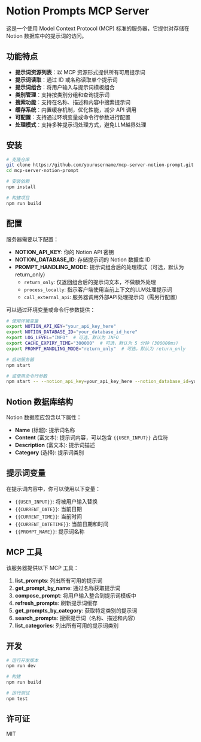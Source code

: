 # Notion Prompts MCP Server

这是一个使用 Model Context Protocol (MCP) 标准的服务器，它提供对存储在 Notion 数据库中的提示词的访问。

## 功能特点

- **提示词资源列表**：以 MCP 资源形式提供所有可用提示词
- **提示词读取**：通过 ID 或名称读取单个提示词
- **提示词组合**：将用户输入与提示词模板组合
- **类别管理**：支持按类别分组和查询提示词
- **搜索功能**：支持在名称、描述和内容中搜索提示词
- **缓存系统**：内置缓存机制，优化性能，减少 API 调用
- **可配置**：支持通过环境变量或命令行参数进行配置
- **处理模式**：支持多种提示词处理方式，避免LLM越界处理

## 安装

```bash
# 克隆仓库
git clone https://github.com/yourusername/mcp-server-notion-prompt.git
cd mcp-server-notion-prompt

# 安装依赖
npm install

# 构建项目
npm run build
```

## 配置

服务器需要以下配置：

- **NOTION_API_KEY**: 你的 Notion API 密钥
- **NOTION_DATABASE_ID**: 存储提示词的 Notion 数据库 ID
- **PROMPT_HANDLING_MODE**: 提示词组合后的处理模式（可选，默认为 return_only）
  - `return_only`: 仅返回组合后的提示词文本，不做额外处理
  - `process_locally`: 指示客户端使用当前上下文的LLM处理提示词
  - `call_external_api`: 服务器调用外部API处理提示词（需另行配置）

可以通过环境变量或命令行参数提供：

```bash
# 使用环境变量
export NOTION_API_KEY="your_api_key_here"
export NOTION_DATABASE_ID="your_database_id_here"
export LOG_LEVEL="INFO"  # 可选，默认为 INFO
export CACHE_EXPIRY_TIME="300000"  # 可选，默认为 5 分钟 (300000ms)
export PROMPT_HANDLING_MODE="return_only"  # 可选，默认为 return_only

# 启动服务器
npm start

# 或使用命令行参数
npm start -- --notion_api_key=your_api_key_here --notion_database_id=your_database_id_here --prompt_handling_mode=return_only
```

## Notion 数据库结构

Notion 数据库应包含以下属性：

- **Name** (标题): 提示词名称
- **Content** (富文本): 提示词内容，可以包含 `{{USER_INPUT}}` 占位符
- **Description** (富文本): 提示词描述
- **Category** (选择): 提示词类别

## 提示词变量

在提示词内容中，你可以使用以下变量：

- `{{USER_INPUT}}`: 将被用户输入替换
- `{{CURRENT_DATE}}`: 当前日期
- `{{CURRENT_TIME}}`: 当前时间
- `{{CURRENT_DATETIME}}`: 当前日期和时间
- `{{PROMPT_NAME}}`: 提示词名称

## MCP 工具

该服务器提供以下 MCP 工具：

1. **list_prompts**: 列出所有可用的提示词
2. **get_prompt_by_name**: 通过名称获取提示词
3. **compose_prompt**: 将用户输入整合到提示词模板中
4. **refresh_prompts**: 刷新提示词缓存
5. **get_prompts_by_category**: 获取特定类别的提示词
6. **search_prompts**: 搜索提示词（名称、描述和内容）
7. **list_categories**: 列出所有可用的提示词类别

## 开发

```bash
# 运行开发版本
npm run dev

# 构建
npm run build

# 运行测试
npm test
```

## 许可证

MIT